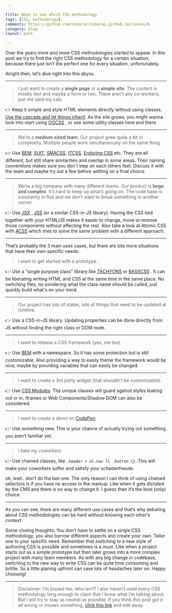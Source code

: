```yaml
---

title: When to use which CSS methodology
tags: [CSS, methodology]
comments: https://github.com/simurai/simurai.github.io/issues/6
category: blog
layout: post

---
```


Over the years more and more CSS methodologies started to appear. In this post we try to find the right CSS methodology for a certain situation, because there just isn’t the perfect one for every situation, unfortunately.

Alright then, let’s dive right into this abyss.

---

> I just want to create a **single page** or a **simple site**. The content is mostly text and maybe a form or two. There aren’t any co-workers, just me (and my cat).  

👉 Keep it simple and style HTML elements directly without using classes. [Use the cascade and let things inherit](https://www.smashingmagazine.com/2016/11/css-inheritance-cascade-global-scope-new-old-worst-best-friends/).  As the site grows, you might wanna look into start using [OOCSS](http://oocss.org/) , or use some utility classes here and there.

---

> We’re a **medium sized team**. Our project grew quite a bit in complexity. Multiple people work simultaneously on the same thing.   

👉 Use [BEM](https://en.bem.info/methodology/quick-start/), [SUIT](https://github.com/suitcss/suit/blob/master/doc/naming-conventions.md), [SMACSS](https://smacss.com/), [ITCSS](https://www.xfive.co/blog/itcss-scalable-maintainable-css-architecture/), [Enduring CSS](http://ecss.io/) etc. They are all different, but still share similarities and overlap in some areas. Their naming conventions makes sure you don't step on each others feet. Discuss it with the team and maybe try out a few before settling on a final choice.

---

> We’re a big company with many different teams. Our product is **large and complex**. It’s hard to keep up what’s going on. The code base is constantly in flux and we don’t want to break something in another corner.

👉 Use [JSX](https://facebook.github.io/react/docs/jsx-in-depth.html) , [JSS](https://github.com/cssinjs/jss) (or a similar CSS-in-JS library). Having the CSS tied together with your HTML/JS makes it easier to change, move or remove those components without affecting the rest. Also take a look at Atomic CSS with [ACSS](https://acss.io/)  which tries to solve the same problem with a different approach.

---

That’s probably the 3 main uses cases, but there are lots more situations that have their own specific needs:

> I want to get started with a prototype .  

👉 Use a “single purpose class” library like [TACHYONS](http://tachyons.io/) or [BASSCSS](http://basscss.com/) . It can be liberating writing HTML and CSS at the same time in the same place. No switching files, no pondering what the class name should be called, just quickly build what's on your mind.

---

> Our project has lots of states, lots of things that need to be updated at runtime.  

👉 Use a CSS-in-JS library. Updating properties can be done directly from JS without finding the right class or DOM node.

---

> I want to release a CSS framework (yes, me too).  

👉 Use [BEM](https://en.bem.info/methodology/quick-start/) with a namespace. So it has some protection but is still customizable. Also providing a way to easily theme the framework would be nice, maybe by providing variables that can easily be changed.

---

> I want to create a 3rd party widget (that shouldn’t be customizable).  

👉 Use [CSS Modules](https://glenmaddern.com/articles/css-modules). The unique classes will guard against styles leaking out or in. Iframes or Web Components/Shadow DOM can also be considered.

---

> I want to create a demo on [CodePen](https://codepen.io/).  

👉 Use something new. This is your chance of actually trying out something you aren’t familiar yet.

---

> I hate my coworkers.  

👉 Use chained classes, like `.header > ul.nav li .button {}`. This will make your coworkers suffer and satisfy your schadenfreude.

ok, wait.. don’t do the last one. The only reason I can think of using chained selectors is if you have no access to the markup. Like when it gets dictated by the CMS and there is no way to change it. I guess then it’s the best (only) choice.

---

As you can see, there are many different use cases and that’s why debating about CSS methodologies can be hard without knowing each other’s context.

Some closing thoughts: You don’t have to settle on a single CSS methodology, you also borrow different aspects and create your own. Tailor one to your specific need. Remember that switching to a new style of authoring CSS is possible and sometimes is a must. Like when a project starts out as a simple prototype but then later grows into a more complex project with many team members. As with any big change in codebase, switching to the new way to write CSS can be quite time consuming and brittle. So a little planing upfront can save lots of headaches later on. Happy choosing!

---

> Disclaimer: I’m biased too, who isn’t? I also haven’t used every CSS methodology long enough to claim that I know what I’m talking about. But I still try to stay as neutral as possible. If you think this post got it all wrong or misses something, [click this link](https://github.com/simurai/simurai.github.io/edit/master/_posts/2016-11-27-css-methodologies.md) and edit away.
